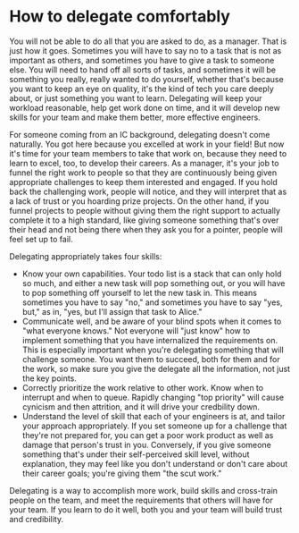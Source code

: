 # How to delegate comfortably

You will not be able to do all that you are asked to do, as a manager. That is just how it
goes. Sometimes you will have to say no to a task that is not as important as others, and 
sometimes you have to give a task to someone else. You will need to hand off all sorts of 
tasks, and sometimes it will be something you really, really wanted to do yourself, whether 
that's because you want to keep an eye on quality, it's the kind of tech you care deeply 
about, or just something you want to learn. Delegating will keep your workload reasonable, 
help get work done on time, and it will develop new skills for your team and make them 
better, more effective engineers.

For someone coming from an IC background, delegating doesn't come naturally. You got here 
because you excelled at work in your field! But now it's time for your team members
to take that work on, because they need to learn to excel, too, to develop their careers. 
As a manager, it's your job to funnel the right work to people so that they are continuously 
being given appropriate challenges to keep them interested and engaged. If you hold back 
the challenging work, people will notice, and they will interpret that as a lack of trust 
or you hoarding prize projects. On the other hand, if you funnel projects to people
without giving them the right support to actually complete it to a high standard, like
giving someone something that's over their head and not being there when they ask you for
a pointer, people will feel set up to fail. 

Delegating appropriately takes four skills:
* Know your own capabilities. Your todo list is a stack that can only hold so much, and
  either a new task will pop something out, or you will have to pop something off yourself
  to let the new task in. This means sometimes you have to say "no," and sometimes you
  have to say "yes, but," as in, "yes, but I'll assign that task to Alice."
* Communicate well, and be aware of your blind spots when it comes to "what everyone knows." 
  Not everyone will
  "just know" how to implement something that you have internalized the requirements on. 
  This is especially important when you're delegating something that will challenge 
  someone. You want them to succeed, both for them and for the work, so make sure you give
  the delegate all the information, not just the key points.
* Correctly prioritize the work relative to other work.  Know when to interrupt and when 
  to queue. Rapidly changing "top priority" will cause cynicism and then attrition, and 
  it will drive your credbility down.
* Understand the level of skill that each of your engineers is at, and tailor your approach
  appropriately. If you set someone up
  for a challenge that they're not prepared for, you can get a poor work product as well
  as damage that person's trust in you. Conversely, if you give someone something that's
  under their self-perceived skill level, without explanation, they may feel like you don't
  understand or don't care about their career goals; you're giving them "the scut work."

Delegating is a way to accomplish more work, build skills and cross-train people on the 
team, and meet the requirements that others will have for your team. If you learn to do it
well, both you and your team will build trust and credibility. 


